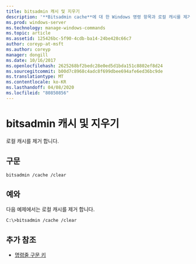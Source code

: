 ```yaml
---
title: bitsadmin 캐시 및 지우기
description: '**Bitsadmin cache**에 대 한 Windows 명령 항목과 로컬 캐시를 제거 하는 clear'
ms.prod: windows-server
ms.technology: manage-windows-commands
ms.topic: article
ms.assetid: 125426bc-5f90-4cdb-ba14-24be428c66c7
author: coreyp-at-msft
ms.author: coreyp
manager: dongill
ms.date: 10/16/2017
ms.openlocfilehash: 2625268bf2bedc28e0ed5d1bda151c8802ef8d24
ms.sourcegitcommit: b00d7c8968c4adc8f699dbee694afe6ed36bc9de
ms.translationtype: MT
ms.contentlocale: ko-KR
ms.lasthandoff: 04/08/2020
ms.locfileid: "80850856"
---
```

# <a name="bitsadmin-cache-and-clear"></a>bitsadmin 캐시 및 지우기

로컬 캐시를 제거 합니다.

## <a name="syntax"></a>구문

```
bitsadmin /cache /clear
```

## <a name="examples"></a><a name=BKMK_examples></a>예와

다음 예제에서는 로컬 캐시를 제거 합니다.

```
C:\>bitsadmin /cache /clear
```

## <a name="additional-references"></a>추가 참조

- [명령줄 구문 키](command-line-syntax-key.md)